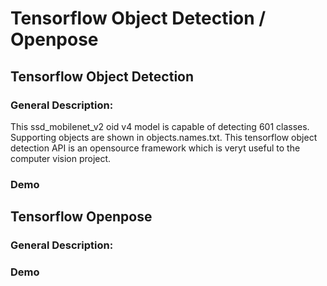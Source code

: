 # Tensorflow Object Detection / Openpose

## Tensorflow Object Detection 
### General Description: 
This ssd_mobilenet_v2 oid v4 model is capable of detecting 601 classes. Supporting objects are shown in objects.names.txt. This tensorflow object detection API is an opensource framework which is veryt useful to the computer vision project. 

### Demo



## Tensorflow Openpose
### General Description: 



### Demo
